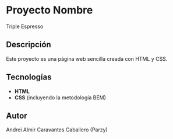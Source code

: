 # Proyecto Nombre

Triple Espresso

## Descripción

Este proyecto es una página web sencilla creada con HTML y CSS.

## Tecnologías

- **HTML**
- **CSS** (incluyendo la metodología BEM)

## Autor

Andrei Almir Caravantes Caballero (Parzy)
